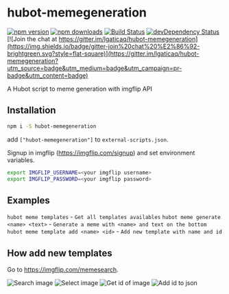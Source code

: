# hubot-memegeneration

[![npm version](https://img.shields.io/npm/v/hubot-memegeneration.svg?style=flat-square)](https://www.npmjs.com/package/hubot-memegeneration)
[![npm downloads](https://img.shields.io/npm/dm/hubot-memegeneration.svg?style=flat-square)](https://www.npmjs.com/package/hubot-memegeneration)
[![Build Status](https://img.shields.io/travis/lgaticaq/hubot-memegeneration.svg?style=flat-square)](https://travis-ci.org/lgaticaq/hubot-memegeneration)
[![devDependency Status](https://img.shields.io/david/dev/lgaticaq/hubot-memegeneration.svg?style=flat-square)](https://david-dm.org/lgaticaq/hubot-memegeneration#info=devDependencies)
[![Join the chat at https://gitter.im/lgaticaq/hubot-memegeneration](https://img.shields.io/badge/gitter-join%20chat%20%E2%86%92-brightgreen.svg?style=flat-square)](https://gitter.im/lgaticaq/hubot-memegeneration?utm_source=badge&utm_medium=badge&utm_campaign=pr-badge&utm_content=badge)

A Hubot script to meme generation with imgflip API

## Installation
```bash
npm i -S hubot-memegeneration
```

add `["hubot-memegeneration"]` to `external-scripts.json`.

Signup in imgflip (https://imgflip.com/signup) and set environment variables.

```bash
export IMGFLIP_USERNAME=<your imgflip username>
export IMGFLIP_PASSWORD=<your imgflip password>
```

## Examples

`hubot meme templates` - `Get all templates availables`
`hubot meme generate <name> <text>` - `Generate a meme with <name> and text on the bottom`
`hubot meme template add <name> <id>` - `Add new template with name and id`

## How add new templates

Go to https://imgflip.com/memesearch.

![Search image](http://i.imgur.com/4Mb45I0.jpg)
![Select image](http://i.imgur.com/525EE1O.jpg)
![Get id of image](http://i.imgur.com/Ucd5zBn.jpg)
![Add id to json](http://i.imgur.com/2E7zDJz.jpg)
